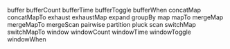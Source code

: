 buffer
bufferCount
bufferTime
bufferToggle
bufferWhen
concatMap
concatMapTo
exhaust
exhaustMap
expand
groupBy
map
mapTo
mergeMap
mergeMapTo
mergeScan
pairwise
partition
pluck
scan
switchMap
switchMapTo
window
windowCount
windowTime
windowToggle
windowWhen
